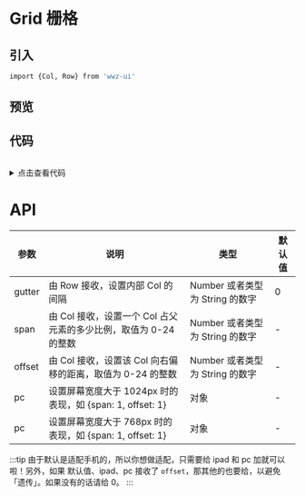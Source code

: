 # Grid 栅格

## 引入 

```bash
import {Col, Row} from 'wwz-ui'
```

## 预览

<ClientOnly>
<grid-demo/> 
</ClientOnly>

## 代码


<details style="margin-top: 32px;">
 <summary style=" outline: none">点击查看代码</summary> 

```vue
<!-- 普通模式 --> 
<z-row class="z-grid-row">
    <z-col span="6" class="z-grid-col">
        <div class="z-content">span=6</div>
    </z-col>
    <z-col span="6" class="z-grid-col">
        <div class="z-content">span=6</div>
    </z-col>
    <z-col span="12" class="z-grid-col">
        <div class="z-content">span=12</div>
    </z-col>
</z-row>

<z-row class="z-grid-row">
    <z-col span="12" class="z-grid-col">
        <div class="z-content">span=12</div>
    </z-col>
    <z-col span="12" class="z-grid-col">
        <div class="z-content">span=12</div>
    </z-col>
</z-row>

<z-row class="z-grid-row">
    <z-col span="8" class="z-grid-col">
        <div class="z-content">span=8</div>
    </z-col>
    <z-col span="8" class="z-grid-col">
        <div class="z-content">span=8</div>
    </z-col>
    <z-col span="8" class="z-grid-col">
        <div class="z-content">span=8</div>
    </z-col>
</z-row>

<!-- 带间隙 -->
<z-row class="z-grid-row" gutter="10">
    <z-col span="6" class="z-grid-col">
        <div class="z-content">span=6</div>
    </z-col>
    <z-col span="6" class="z-grid-col">
        <div class="z-content">span=6</div>
    </z-col>
    <z-col span="6" class="z-grid-col">
        <div class="z-content">span=6</div>
    </z-col>
    <z-col span="6" class="z-grid-col">
        <div class="z-content">span=6</div>
    </z-col>
</z-row>

<!-- 左右偏移 -->
<z-row class="z-grid-row" gutter="10">
    <z-col span="6" class="z-grid-col">
        <div class="z-content">span=6</div>
    </z-col>
    <z-col span="6" offset="6" class="z-grid-col">
        <div class="z-content">span=6 offset=6 </div>
    </z-col>
    <z-col span="6" class="z-grid-col">
        <div class="z-content">span=6</div>
    </z-col>
</z-row>
<z-row class="z-grid-row">
    <z-col span="12" offset="6" class="z-grid-col">
        <div class="z-content">span=6 offset=12</div>
    </z-col>
    <z-col span="6" class="z-grid-col">
        <div class="z-content">span=6 offset=6 </div>
    </z-col>
</z-row>

<!-- 适配 电脑、ipad、手机，默认适配手机 -->
<z-row class="z-grid-row">
    <z-col span="12" offset="0" :pc="{span: 6, offset: 0}" :ipad="{span: 4}" class="z-grid-col">
        <div class="z-content">调整窗口大小查看效果</div>
    </z-col>
    <z-col span="12" offset="0" :pc="{span: 12, offset: 6}" :ipad="{span: 4, offset: 4}" class="z-grid-col">
        <div class="z-content">具体逻辑请看代码</div>
    </z-col>
</z-row>
```
</details>

# API

<table>
    <thead>
      <th>参数</th>
      <th>说明</th>
      <th>类型</th>
      <th>默认值</th>
    </thead>
    <tbody>
      <tr>
        <td>gutter</td>
        <td>由 Row 接收，设置内部 Col 的 间隔</td>
        <td>Number 或者类型为 String 的数字</td>
        <td>0</td>
      </tr>
      <tr>
        <td>span</td>
        <td>由 Col 接收，设置一个 Col 占父元素的多少比例，取值为 0-24 的整数</td>
        <td>Number 或者类型为 String 的数字</td>
        <td>-</td>
      </tr>
      <tr>
        <td>offset</td>
        <td>由 Col 接收，设置该 Col 向右偏移的距离，取值为 0-24 的整数</td>
        <td>Number 或者类型为 String 的数字</td>
        <td>-</td>
      </tr>
      <tr>
        <td>pc</td>
        <td>设置屏幕宽度大于 1024px 时的表现，如 {span: 1, offset: 1}</td>
        <td>对象</td>
        <td>-</td>
      </tr>
      <tr>
        <td>pc</td>
        <td>设置屏幕宽度大于 768px 时的表现，如 {span: 1, offset: 1}</td>
        <td>对象</td>
        <td>-</td>
      </tr>
    </tbody>
    </table>
    
:::tip
由于默认是适配手机的，所以你想做适配，只需要给 ipad 和 pc 加就可以啦！另外，如果 默认值、ipad、pc 接收了 
`offset`，那其他的也要给，以避免 「遗传」。如果没有的话请给 0。
:::
